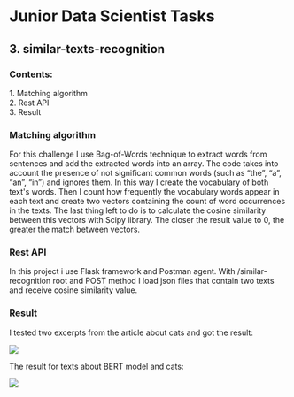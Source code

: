 <h1>Junior Data Scientist Tasks</h1>

<h2>3. similar-texts-recognition </h2>

<h3>Contents: </h3>
1. Matching algorithm <br>
2. Rest API<br>
3. Result<br>

<h3>Matching algorithm</h3>
For this challenge I use Bag-of-Words technique to extract words from sentences and add the extracted words into an array. The code takes into account the presence of not significant common words (such as “the”, “a”, “an”, “in”) and ignores them. In this way I create the vocabulary of both text's words. Then I count how frequently the vocabulary words appear in each text and create two vectors containing the count of word occurrences in the texts. The last thing left to do is to calculate the cosine similarity between this vectors with Scipy library. The closer the result value to 0, the greater the match between vectors.
<h3>Rest API</h3>
In this project i use Flask framework and Postman agent. With /similar-recognition root and POST method I load json files that contain two texts and receive cosine similarity value.
<h3>Result</h3>
I tested two excerpts from the article about cats and got the result: 

![](https://sun9-41.userapi.com/impg/EorLkSqQZgGNi4IvBSzBM1jGtzOuAnfVSsxNXw/Caxg2Cmo1ZA.jpg?size=1792x537&quality=96&sign=58e9ed026a14e8ee97e02e732b8cce7b&type=album)


The result for texts about BERT model and cats:

![](https://sun9-52.userapi.com/impg/HuG3I_2Oi6vBSmmowQoKCE0fEuAee07nQI4RFw/Mp0RJOkQjoo.jpg?size=1790x542&quality=96&sign=431e423b8125f50191fe15d3ed538825&type=album)












